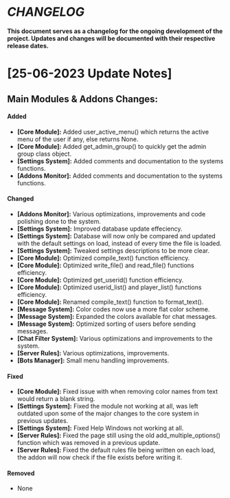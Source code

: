 _CHANGELOG_
===========
**This document serves as a changelog for the ongoing development of the project. Updates and changes will be documented with their respective release dates.**

[25-06-2023 Update Notes]
=========================

## Main Modules & Addons Changes:

#### Added

- **[Core Module]:** Added user_active_menu() which returns the active menu of the user if any, else returns None.
- **[Core Module]:** Added get_admin_group() to quickly get the admin group class object.
- **[Settings System]:** Added comments and documentation to the systems functions.
- **[Addons Monitor]:** Added comments and documentation to the systems functions.

#### Changed

- **[Addons Monitor]:** Various optimizations, improvements and code polishing done to the system.
- **[Settings System]:** Improved database update effeciency.
- **[Settings System]:** Database will now only be compared and updated with the default settings on load, instead of every time the file is loaded.
- **[Settings System]:** Tweaked settings descriptions to be more clear.
- **[Core Module]:** Optimized compile_text() function efficiency.
- **[Core Module]:** Optimized write_file() and read_file() functions efficiency.
- **[Core Module]:** Optimized get_userid() function efficiency.
- **[Core Module]:** Optimized userid_list() and player_list() functions efficiency.
- **[Core Module]:** Renamed compile_text() function to format_text().
- **[Message System]:** Color codes now use a more flat color scheme.
- **[Message System]:** Expanded the colors available for chat messages.
- **[Message System]:** Optimized sorting of users before sending messages.
- **[Chat Filter System]:** Various optimizations and improvements to the system.
- **[Server Rules]:** Various optimizations, improvements.
- **[Bots Manager]:** Small menu handling improvements.

#### Fixed

- **[Core Module]:** Fixed issue with when removing color names from text would return a blank string.
- **[Settings System]:** Fixed the module not working at all, was left outdated upon some of the major changes to the core system in previous updates.
- **[Settings System]:** Fixed Help Windows not working at all.
- **[Server Rules]:** Fixed the page still using the old add_multiple_options() function which was removed in a previous update.
- **[Server Rules]:** Fixed the default rules file being written on each load, the addon will now check if the file exists before writing it.

#### Removed

- None